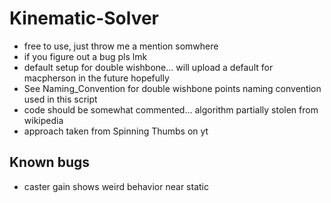 # Kinematic-Solver

* free to use, just throw me a mention somwhere
* if you figure out a bug pls lmk
* default setup for double wishbone... will upload a default for macpherson in the future hopefully
* See Naming_Convention for double wishbone points naming convention used in this script
* code should be somewhat commented... algorithm partially stolen from wikipedia
* approach taken from Spinning Thumbs on yt


## Known bugs
* caster gain shows weird behavior near static
